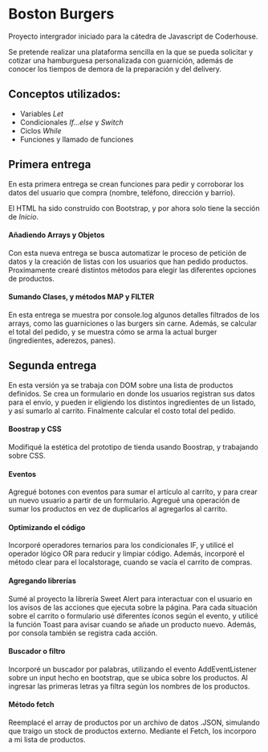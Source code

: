 # Boston Burgers
Proyecto intergrador iniciado para la cátedra de Javascript de Coderhouse.

Se pretende realizar una plataforma sencilla en la que se pueda solicitar y cotizar una hamburguesa personalizada con guarnición, además de conocer los tiempos de demora de la preparación y del delivery.


## Conceptos utilizados:
+ Variables *Let*
+ Condicionales *If...else* y *Switch*
+ Ciclos *While*
+ Funciones y llamado de funciones


## Primera entrega
En esta primera entrega se crean funciones para pedir y corroborar los datos del usuario que compra (nombre, teléfono, dirección y barrio). 

El HTML ha sido construído con Bootstrap, y por ahora solo tiene la sección de *Inicio*.

#### Añadiendo Arrays y Objetos
Con esta nueva entrega se busca automatizar le proceso de petición de datos y la creación de listas con los usuarios que han pedido productos. Proximamente crearé distintos métodos para elegir las diferentes opciones de productos.

#### Sumando Clases, y métodos MAP y FILTER
En esta entrega se muestra por console.log algunos detalles filtrados de los arrays, como las guarniciones o las burgers sin carne. Además, se calcular el total del pedido, y se muestra cómo se arma la actual burger (ingredientes, aderezos, panes).



## Segunda entrega
En esta versión ya se trabaja con DOM sobre una lista de productos definidos. Se crea un formulario en donde los usuarios registran sus datos para el envío, y pueden ir eligiendo los distintos ingredientes de un listado, y así sumarlo al carrito. Finalmente calcular el costo total del pedido. 

#### Boostrap y CSS
Modifiqué la estética del prototipo de tienda usando Boostrap, y trabajando sobre CSS.

#### Eventos
Agregué botones con eventos para sumar el artículo al carrito, y para crear un nuevo usuario a partir de un formulario. Agregué una operación de sumar los productos en vez de duplicarlos al agregarlos al carrito.

#### Optimizando el código
Incorporé operadores ternarios para los condicionales IF, y utilicé el operador lógico OR para reducir y limpiar código. Además, incorporé el método clear para el localstorage, cuando se vacía el carrito de compras.

#### Agregando librerías
Sumé al proyecto la librería Sweet Alert para interactuar con el usuario en los avisos de las acciones que ejecuta sobre la página. Para cada situación sobre el carrito o formulario usé diferentes íconos según el evento, y utilicé la función Toast para avisar cuando se añade un producto nuevo. Además, por consola también se registra cada acción.

#### Buscador o filtro
Incorporé un buscador por palabras, utilizando el evento AddEventListener sobre un input hecho en bootstrap, que se ubica sobre los productos. Al ingresar las primeras letras ya filtra según los nombres de los productos.

#### Método fetch
Reemplacé el array de productos por un archivo de datos .JSON, simulando que traigo un stock de productos externo. Mediante el Fetch, los incorporo a mi lista de productos.